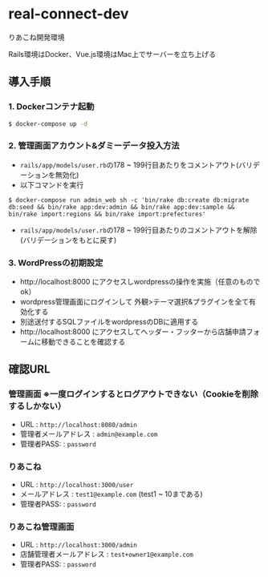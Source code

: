 # real-connect-dev
りあこね開発環境

Rails環境はDocker、Vue.js環境はMac上でサーバーを立ち上げる

## 導入手順

### 1. Dockerコンテナ起動
```bash
$ docker-compose up -d
```

### 2. 管理画面アカウント&ダミーデータ投入方法
- `rails/app/models/user.rb`の178 ~ 199行目あたりをコメントアウト(バリデーションを無効化)
- 以下コマンドを実行
```
$ docker-compose run admin_web sh -c 'bin/rake db:create db:migrate db:seed && bin/rake app:dev:admin && bin/rake app:dev:sample && bin/rake import:regions && bin/rake import:prefectures'
```
- `rails/app/models/user.rb`の178 ~ 199行目あたりのコメントアウトを解除(バリデーションをもとに戻す)

### 3. WordPressの初期設定
- http://localhost:8000 にアクセスしwordpressの操作を実施（任意のものでok）
- wordpress管理画面にログインして 外観>テーマ選択&プラグインを全て有効化する
- 別途送付するSQLファイルをwordpressのDBに適用する
- http://localhost:8000 にアクセスしてヘッダー・フッターから店舗申請フォームに移動できることを確認する

## 確認URL

### 管理画面 ※一度ログインするとログアウトできない（Cookieを削除するしかない）
- URL : `http://localhost:8080/admin`
- 管理者メールアドレス : `admin@example.com`
- 管理者PASS: : `password`

### りあこね
- URL : `http://localhost:3000/user`
- メールアドレス : `test1@example.com` (test1 ~ 10まである)
- 管理者PASS: : `password`

### りあこね管理画面
- URL : `http://localhost:3000/admin`
- 店舗管理者メールアドレス : `test+owner1@example.com`
- 管理者PASS: : `password`
